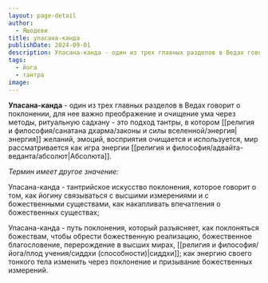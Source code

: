 ```yaml
---
layout: page-detail
author:
  - Яшодеви
title: упасана-канда
publishDate: 2024-09-01
description: Упасана-канда - один из трех главных разделов в Ведах говорит о поклонении, для нее важно преображение и очищение ума через методы, ритуальную садхану - это подход тантры, в котором энергия желаний, эмоций, восприятия очищается и используется, мир рассматривается как игра энергии Абсолюта.
tags:
  - йога
  - тантра
image:
---
```

**Упасана-канда** - один из трех главных разделов в Ведах говорит о поклонении, для нее важно преображение и очищение ума через методы, ритуальную садхану - это подход тантры, в котором [[религия и философия/санатана дхарма/законы и силы вселенной/энергия|энергия]] желаний, эмоций, восприятия очищается и используется, мир рассматривается как игра энергии [[религия и философия/адвайта-веданта/абсолют|Абсолюта]].

*Термин имеет другое значение:*

Упасана-канда - тантрийское искусство поклонения, которое говорит о том, как йогину связываться с высшими измерениями и с божественными существами, как накапливать впечатления о божественных существах;

Упасана-канда - путь поклонения, который разъясняет, как поклоняться божествам, чтобы обрести божественную реализацию, божественное благословение, перерождение в высших мирах, [[религия и философия/йога/плод учения/сиддхи (способности)|сиддхи]]; как энергию своего тонкого тела изменить через поклонение и призывание божественных измерений.

